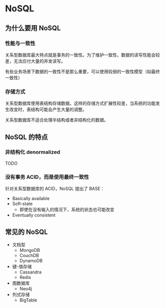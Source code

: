 # NoSQL

## 为什么要用 NoSQL

### 性能与一致性

关系型数据库最大特点就是事务的一致性。为了维护一致性，数据的读写性能会较差，无法应付大量的并发读写。

有些业务场景下数据的一致性不是那么重要，可以使用较弱的一致性模型（如最终一致性）

### 存储方式

关系型数据库使用表结构存储数据。这样的存储方式扩展性较差，当系统的功能发生改变时，表结构可能会产生大量的调整。

关系型数据库不适合处理半结构或者非结构化的数据。

## NoSQL 的特点

### 非结构化 denormalized

TODO

### 没有事务 ACID，而是使用最终一致性

针对关系型数据库的 ACID，NoSQL 提出了 BASE：

+ Basically available
+ Soft-state
  + 即使在没有输入的情况下，系统的状态也可能改变
+ Eventually consistent

## 常见的 NoSQL

+ 文档型
  + MongoDB
  + CouchDB
  + DynamoDB
+ 键-值存储
  + Cassandra
  + Redis
+ 图数据库
  + Neo4j
+ 列式存储
  + BigTable

